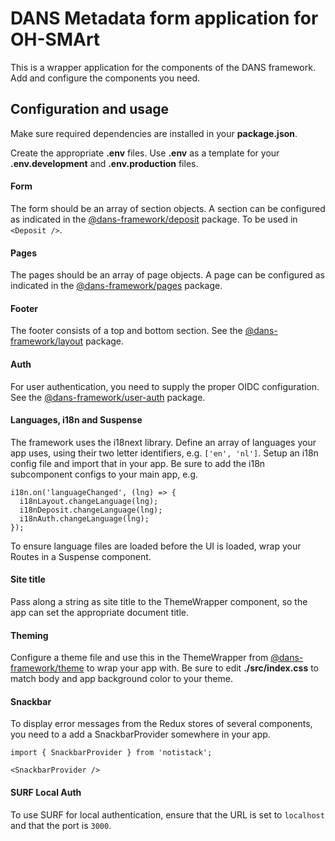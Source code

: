 # DANS Metadata form application for OH-SMArt

This is a wrapper application for the components of the DANS framework. Add and configure the components you need.

## Configuration and usage

Make sure required dependencies are installed in your **package.json**.

Create the appropriate **.env** files. Use **.env** as a template for your **.env.development** and **.env.production** files.

#### Form

The form should be an array of section objects. A section can be configured as indicated in the [@dans-framework/deposit](/packages/deposit/README.md) package. To be used in `<Deposit />`.

#### Pages

The pages should be an array of page objects. A page can be configured as indicated in the [@dans-framework/pages](/packages/pages/README.md) package.

#### Footer

The footer consists of a top and bottom section. See the [@dans-framework/layout](/packages/layout/README.md) package.

#### Auth

For user authentication, you need to supply the proper OIDC configuration. See the [@dans-framework/user-auth](/packages/auth/README.md) package.

#### Languages, i18n and Suspense

The framework uses the i18next library. Define an array of languages your app uses, using their two letter identifiers, e.g. `['en', 'nl']`. Setup an i18n config file and import that in your app. Be sure to add the i18n subcomponent configs to your main app, e.g.

    i18n.on('languageChanged', (lng) => {
      i18nLayout.changeLanguage(lng);
      i18nDeposit.changeLanguage(lng);
      i18nAuth.changeLanguage(lng);
    });

To ensure language files are loaded before the UI is loaded, wrap your Routes in a Suspense component.

#### Site title

Pass along a string as site title to the ThemeWrapper component, so the app can set the appropriate document title.

#### Theming

Configure a theme file and use this in the ThemeWrapper from [@dans-framework/theme](/packages/theme/README.md) to wrap your app with. Be sure to edit **./src/index.css** to match body and app background color to your theme.

#### Snackbar

To display error messages from the Redux stores of several components, you need to a add a SnackbarProvider somewhere in your app.

    import { SnackbarProvider } from 'notistack';

    <SnackbarProvider />

#### SURF Local Auth

To use SURF for local authentication, ensure that the URL is set to `localhost` and that the port is `3000`.